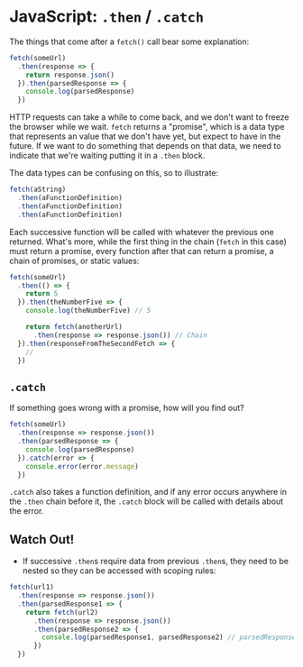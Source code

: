 # JavaScript: `.then` / `.catch`

The things that come after a `fetch()` call bear some explanation:

```js
fetch(someUrl)
  .then(response => {
    return response.json()
  }).then(parsedResponse => {
    console.log(parsedResponse)
  })
```

HTTP requests can take a while to come back, and we don't want to freeze the browser while we wait. `fetch` returns a "promise", which is a data type that represents an value that we don't have yet, but expect to have in the future. If we want to do something that depends on that data, we need to indicate that we're waiting putting it in a `.then` block.

The data types can be confusing on this, so to illustrate:

```js
fetch(aString)
  .then(aFunctionDefinition)
  .then(aFunctionDefinition)
  .then(aFunctionDefinition)
```

Each successive function will be called with whatever the previous one returned. What's more, while the first thing in the chain (`fetch` in this case) must return a promise, every function after that can return a promise, a chain of promises, or static values:

```js
fetch(someUrl)
  .then(() => {
    return 5
  }).then(theNumberFive => {
    console.log(theNumberFive) // 5

    return fetch(anotherUrl)
      .then(response => response.json()) // Chain
  }).then(responseFromTheSecondFetch => {
    // 
  })
```

## `.catch`

If something goes wrong with a promise, how will you find out?

```js
fetch(someUrl)
  .then(response => response.json())
  .then(parsedResponse => {
    console.log(parsedResponse)
  }).catch(error => {
    console.error(error.message)
  })
```

`.catch` also takes a function definition, and if any error occurs anywhere in the `.then` chain before it, the `.catch` block will be called with details about the error.

## Watch Out!

* If successive `.then`s require data from previous `.then`s, they need to be nested so they can be accessed with scoping rules:

```js
fetch(url1)
  .then(response => response.json())
  .then(parsedResponse1 => {
    return fetch(url2)
      .then(response => response.json())
      .then(parsedResponse2 => {
        console.log(parsedResponse1, parsedResponse2) // parsedResponse1 is still in scope because it's nested
      })
  })
```
